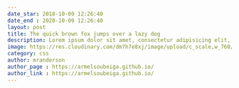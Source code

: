 ```yaml
---
date_star: 2018-10-09 12:26:40
date_end : 2020-10-09 12:26:40
layout: post
title: The quick brown fox jumps over a lazy dog
description: Lorem ipsum dolor sit amet, consectetur adipisicing elit, sed do eiusmod tempor incididunt ut labore et dolore magna aliqua.
image: https://res.cloudinary.com/dm7h7e8xj/image/upload/c_scale,w_760/v1506079212/jekflix-capa_vfhuzh.png
category: css
author: mranderson
author_page : https://armelsoubeiga.github.io/
author_link : https://armelsoubeiga.github.io/
---
```

